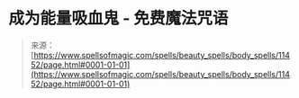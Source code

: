 <!--yml

类别：未分类

日期：2024年06月12日 18:48:39

-->

# 成为能量吸血鬼 - 免费魔法咒语

> 来源：[https://www.spellsofmagic.com/spells/beauty_spells/body_spells/11452/page.html#0001-01-01](https://www.spellsofmagic.com/spells/beauty_spells/body_spells/11452/page.html#0001-01-01)
